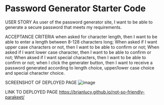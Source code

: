 # Password Generator Starter Code

USER STORY
  As user of the password generator site,
  I want to be able to generate a secure password that meets my requirements.

ACCEPTANCE CRITERIA
  when asked for character length,  then I want to be able to enter a length between 8-128 characters long; 
  When asked if I want upper case characters or not, then I want to be able to confirm or not;
  When asked if I want lower case character, then I want to be able to confirm or not;
  When aksed if I want special characters, then I want to be able to confirm or not;
  when I click the generater button, then I want to receive a password generated according to length choice, upper/lower case choice and special character choice.
  
  SCREENSHOT OF DEPLOYED PAGE
  ![image](https://user-images.githubusercontent.com/116689598/213322854-f083e2b4-be9a-49f5-8db9-c088ac883a41.png)

  
  LINK TO DEPLOYED PAGE
  https://brianlucy.github.io/not-so-friendly-parakeet/
